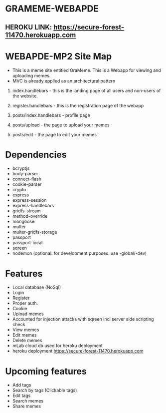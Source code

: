 # GRAMEME-WEBAPDE 
## HEROKU LINK: https://secure-forest-11470.herokuapp.com

# WEBAPDE-MP2 Site Map
- This is a meme site entitled GraMeme. This is a Webapp for viewing and uploading memes. 
- MVC is already applied as an architectural pattern

1. index.handlebars - this is the landing page of all users and non-users of the website.

2. register.handlebars - this is the registration page of the webapp

3. posts/index.handlebars - profile page

4. posts/upload - the page to upload your memes

5. posts/edit - the page to edit your memes

# Dependencies
- bcryptjs
- body-parser
- connect-flash
- cookie-parser
- crypto
- express
- express-session
- express-handlebars
- gridfs-stream
- method-override
- mongoose
- multer
- multer-gridfs-storage
- passport
- passport-local
- sqreen
- nodemon (optional: for development purposes. use -global/-dev)

# Features
- Local database (NoSql)
- Login
- Register
- Proper auth.
- Cookie
- Upload memes
- Accounted for injection attacks with sqreen incl server side scripting check
- View memes
- Edit memes
- Delete memes
- mLab cloud db used for heroku deployment
- heroku deployment https://secure-forest-11470.herokuapp.com
# Upcoming features
- Add tags
- Search by tags (Clickable tags)
- Edit tags
- Search memes
- Share memes
